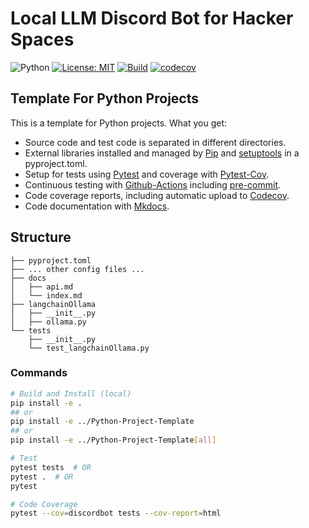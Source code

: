 # Local LLM Discord Bot for Hacker Spaces

![Python](https://img.shields.io/badge/python-3.11+-blue)
[![License: MIT](https://img.shields.io/badge/License-MIT-yellow.svg)](https://opensource.org/licenses/MIT)
[![Build](https://github.com/francisduvivier/discord-local-llm-bot/actions/workflows/test.yml/badge.svg?branch=master)](https://github.com/francisduvivier/discord-local-llm-bot/actions/workflows/test.yml)
[![codecov](https://codecov.io/gh/francisduvivier/discord-local-llm-bot/branch/master/graph/badge.svg)](https://codecov.io/gh/francisduvivier/discord-local-llm-bot)

## Template For Python Projects

This is a template for Python projects. What you get:

- Source code and test code is separated in different directories.
- External libraries installed and managed by [Pip](https://pypi.org/project/pip/) and [setuptools](https://setuptools.pypa.io/en/latest/) in a pyproject.toml.
- Setup for tests using [Pytest](https://docs.pytest.org/en/stable/) and coverage with [Pytest-Cov](https://github.com/pytest-dev/pytest-cov).
- Continuous testing with [Github-Actions](https://github.com/features/actions/) including [pre-commit](https://github.com/pre-commit/pre-commit).
- Code coverage reports, including automatic upload to [Codecov](https://codecov.io).
- Code documentation with [Mkdocs](https://www.mkdocs.org/).

## Structure

``` text
├── pyproject.toml
├── ... other config files ...
├── docs
│   ├── api.md
│   └── index.md
├── langchainOllama
│   ├── __init__.py
│   ├── ollama.py
└── tests
    ├── __init__.py
    └── test_langchainOllama.py
```

### Commands

```bash
# Build and Install (local)
pip install -e .
## or
pip install -e ../Python-Project-Template
## or
pip install -e ../Python-Project-Template[all]
```

```bash
# Test
pytest tests  # OR
pytest .  # OR
pytest
```

```bash
# Code Coverage
pytest --cov=discordbot tests --cov-report=html
```
